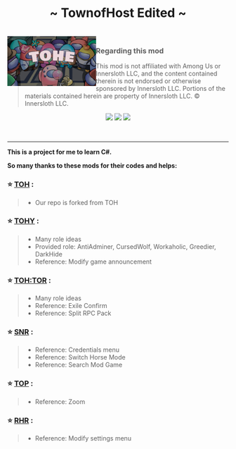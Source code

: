 
<h1 align="center">~ TownofHost Edited ~</h1>

<br>

<img align="left" alt="Cover" src="Resources/Images/TOHE-BG.jpg" width="40%" height="auto" /> 

<p align="right">
  
> ### Regarding this mod
>
> This mod is not affiliated with Among Us or Innersloth LLC, and the content contained therein is not endorsed or otherwise sponsored by Innersloth LLC. Portions of the materials contained herein are property of Innersloth LLC. © Innersloth LLC.
>

<p align="center">
<a href="https://tohe.cc" target="_blank"><img src="https://img.shields.io/badge/Website%20-%231DA1F2.svg?&style=for-the-badge&logo=vuedotjs&logoColor=white&color=3aa675"/></a>
<a href="https://discord.gg/5PNwUaN5" target="_blank"><img src="https://img.shields.io/badge/Discord%20-%231DA1F2.svg?&style=for-the-badge&logo=discord&logoColor=white&color=5662f6"/></a>
<a href="https://github.com/KARPED1EM/TownOfHostEdited/releases/latest" target="_blank"><img src="https://img.shields.io/badge/Lateset Version%20-%231DA1F2.svg?&style=for-the-badge&logo=github&logoColor=white&color=181717"/></a>
</p>

</p>

<br>

---

**This is a project for me to learn C#.**

**So many thanks to these mods for their codes and helps:**

> 
### :star: [TOH](https://github.com/tukasa0001/TownOfHost) :
> 
> - Our repo is forked from TOH
> 
### :star: [TOHY](https://github.com/Yumenopai/TownOfHost_Y) :
> 
> - Many role ideas
> - Provided role: AntiAdminer, CursedWolf, Workaholic, Greedier, DarkHide
> - Reference: Modify game announcement
> 
### :star: [TOH:TOR](https://github.com/music-discussion/TownOfHost-TheOtherRoles) :
> 
> - Many role ideas
> - Reference: Exile Confirm
> - Reference: Split RPC Pack
> 
### :star: [SNR](https://github.com/ykundesu/SuperNewRoles) :
> 
> - Reference: Credentials menu
> - Reference: Switch Horse Mode
> - Reference: Search Mod Game
>
### :star: [TOP](https://github.com/tugaru1975/TownOfPlus) :
> 
> - Reference: Zoom
> 
### :star: [RHR](https://github.com/sansaaaaai/Revolutionary-host-roles) :
> 
> - Reference: Modify settings menu
> 
